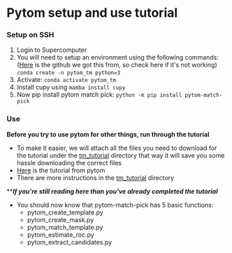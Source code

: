 # Pytom setup and use tutorial

### Setup on SSH
1. Login to Supercomputer
2. You will need to setup an environment using the following commands:
([Here](https://github.com/SBC-Utrecht/pytom-match-pick?tab=readme-ov-file) is the github we got this from, so check here if it's not working) 
```conda create -n pytom_tm python=3```
3. Activate: `conda activate pytom_tm`
4. Install cupy using ```mamba install cupy```
5. Now pip install pytom match pick: `python -m pip install pytom-match-pick`

### Use
**Before you try to use pytom for other things, run through the tutorial**
- To make it easier, we will attach all the files you need to download for the tutorial under the [tm_tutorial](https://github.com/byu-biophysics/template_matching/tree/main/PyTom_testing/tm_tutorial) directory that way it will save you some hassle downloading the correct files
- [Here](https://sbc-utrecht.github.io/pytom-match-pick/tutorials/Tutorial/) is the tutorial from pytom
- There are more instructions in the [tm_tutorial](https://github.com/byu-biophysics/template_matching/tree/main/PyTom_testing/tm_tutorial) directory

\*\****If you're still reading here than you've already completed the tutorial***
- You should now know that pytom-match-pick has 5 basic functions:
    - pytom_create_template.py
    - pytom_create_mask.py
    - pytom_match_template.py
    - pytom_estimate_roc.py
    - pytom_extract_candidates.py


